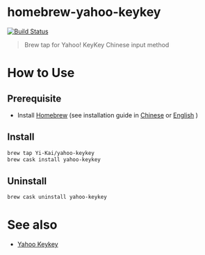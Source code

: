 # homebrew-yahoo-keykey

[![Build Status](https://travis-ci.org/Yi-Kai/homebrew-yahoo-keykey.svg?branch=master)](https://travis-ci.org/Yi-Kai/homebrew-yahoo-keykey)

> Brew tap for Yahoo! KeyKey Chinese input method

# How to Use

## Prerequisite

 * Install [Homebrew](https://brew.sh/) (see installation guide in [Chinese](https://brew.sh/index_zh-tw) or [English](https://brew.sh/) )

## Install

```bash
brew tap Yi-Kai/yahoo-keykey
brew cask install yahoo-keykey 
```

## Uninstall

```bash
brew cask uninstall yahoo-keykey
```

# See also

 * [Yahoo Keykey](https://github.com/Yi-Kai/YahooKeyKey)
